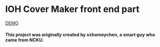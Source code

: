 # IOH Cover Maker front end part
[DEMO](https://cover-maker-test-weichiachang.c9users.io/cover-maker-test/test.html)

#### This project was originally created by xxhomeychen, a smart guy who came from NCKU.
